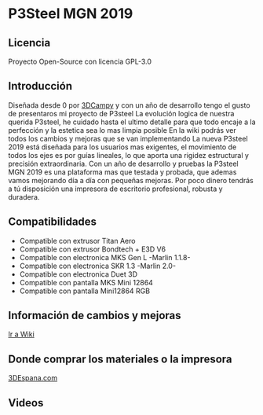 # P3Steel MGN 2019

## Licencia
Proyecto Open-Source con licencia GPL-3.0

##  Introducción
Diseñada desde 0 por [3DCampy](https://blog.3despana.com/sobre-mi/) y con un año de desarrollo tengo el gusto de presentaros mi proyecto de P3steel
La evolución logica de nuestra querida P3steel, he cuidado hasta el ultimo detalle para que todo encaje a la perfección y la estetica sea lo mas limpia posible
En la wiki podrás ver todos los cambios y mejoras que se van implementando
La nueva P3steel 2019 está diseñada para los usuarios mas exigentes, el movimiento de todos los ejes es por guías lineales, lo que aporta una rigidez estructural y precisión extraordinaria.
Con un año de desarrollo y pruebas la P3steel MGN 2019 es una plataforma mas que testada y probada, que ademas vamos mejorando día a día con pequeñas mejoras.
Por poco dinero tendrás a tú disposición una impresora de escritorio profesional, robusta y duradera.

## Compatibilidades
- Compatible con extrusor Titan Aero
- Compatible con extrusor Bondtech + E3D V6
- Compatible con electronica MKS Gen L -Marlin 1.1.8-
- Compatible con electronica SKR 1.3 -Marlin 2.0-
- Compatible con electronica Duet 3D
- Compatible con pantalla MKS Mini 12864
- Compatible con pantalla Mini12864 RGB

## Información de cambios y mejoras
[Ir a Wiki](https://wiki.3despana.com/index.php?title=P3Steel_MGN_2019)

## Donde comprar los materiales o la impresora
[3DEspana.com](https://3despana.com)

## Videos
